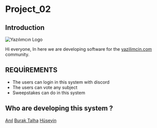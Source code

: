 # Project_02
## Introduction
![Yazılımcın Logo](https://github.com/Burak-Talha/photo/blob/main/yaz%C4%B1l%C4%B1mc%C4%B1n_logo_for_read.me.png)


Hi everyone,
In here we are developing software for the [yazilimcin.com](https://yazilimcin.com) community.

## REQUİREMENTS
- The users can login in this system with discord
- The users can vote any subject
- Sweepstakes can do in this system

## Who are developing this system ?
[Anıl](https://github.com/anilalanofc)
[Burak Talha](https://github.com/Burak-Talha)
[Hüseyin](https://github.com/Huseyinoney)
